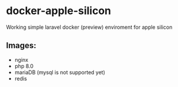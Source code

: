 # docker-apple-silicon
Working simple laravel docker (preview) enviroment for apple silicon

## Images:
* nginx
* php 8.0
* mariaDB (mysql is not supported yet)
* redis
